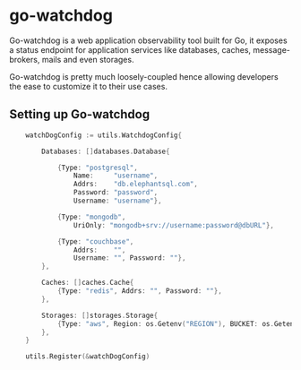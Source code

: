 # go-watchdog
Go-watchdog is a web application observability tool built for Go, it exposes a status endpoint for application services like databases, caches, message-brokers, mails and even storages.


Go-watchdog is pretty much loosely-coupled hence allowing developers the ease to customize it to their use cases.


## Setting up Go-watchdog


``` go
	watchDogConfig := utils.WatchdogConfig{

		Databases: []databases.Database{

			{Type: "postgresql",
				Name:     "username",
				Addrs:    "db.elephantsql.com",
				Password: "password",
				Username: "username"},

			{Type: "mongodb",
				UriOnly: "mongodb+srv://username:password@dbURL"},

			{Type: "couchbase",
				Addrs:    "",
				Username: "", Password: ""},
		},

		Caches: []caches.Cache{
			{Type: "redis", Addrs: "", Password: ""},
		},

		Storages: []storages.Storage{
			{Type: "aws", Region: os.Getenv("REGION"), BUCKET: os.Getenv("BUCKET")},
		},
	}

	utils.Register(&watchDogConfig)

```
